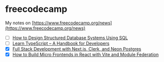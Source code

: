 # freecodecamp

My notes on [https://www.freecodecamp.org/news](https://www.freecodecamp.org/news)

- [ ] [How to Design Structured Database Systems Using SQL](https://www.freecodecamp.org/news/how-to-design-structured-database-systems-using-sql-full-book)
- [ ] [Learn TypeScript – A Handbook for Developers](https://www.freecodecamp.org/news/learn-typescript-with-react-handbook)
- [x] [Full Stack Development with Next.js, Clerk, and Neon Postgres](https://www.freecodecamp.org/news/nextjs-clerk-neon-fullstack-development)
- [x] [How to Build Micro Frontends in React with Vite and Module Federation](https://www.freecodecamp.org/news/how-to-build-micro-frontends-in-react-with-vite-and-module-federation)
